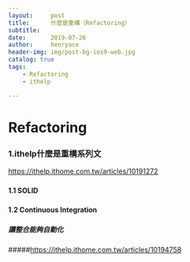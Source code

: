 ```yaml
---
layout:     post
title:      什麼是重構（Refactoring）
subtitle:   
date:       2019-07-26
author:     henryace
header-img: img/post-bg-ios9-web.jpg
catalog: true
tags:
    - Refactoring
    - ithelp

---
```

# Refactoring

### 1.ithelp什麼是重構系列文  
<https://ithelp.ithome.com.tw/articles/10191272>

#### 1.1 SOLID　　

#### 1.2 Continuous Integration　　
##### 讓整合能夠自動化　　
#####<https://ithelp.ithome.com.tw/articles/10194758>